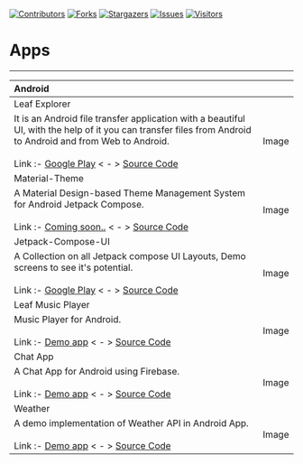 <!-- MARKDOWN LINKS -->
<!-- https://www.markdownguide.org/basic-syntax/#reference-style-links -->
[contributors-shield]: https://img.shields.io/github/contributors/damahecode/Damahe-Code.svg?style=for-the-badge
[contributors-url]: https://github.com/damahecode/Damahe-Code/graphs/contributors
[forks-shield]: https://img.shields.io/github/forks/damahecode/Damahe-Code.svg?style=for-the-badge
[forks-url]: https://github.com/damahecode/Damahe-Code/network/members
[stars-shield]: https://img.shields.io/github/stars/damahecode/Damahe-Code.svg?style=for-the-badge
[stars-url]: https://github.com/damahecode/Damahe-Code/stargazers
[issues-shield]: https://img.shields.io/github/issues/damahecode/Damahe-Code.svg?style=for-the-badge
[issues-url]: https://github.com/damahecode/Damahe-Code/issues
[visitor-shield]: https://komarev.com/ghpvc/?username=damahecode&label=Visitors&style=for-the-badge
[visitor-url]: https://github.com/damahecode/

[![Contributors][contributors-shield]][contributors-url]
[![Forks][forks-shield]][forks-url]
[![Stargazers][stars-shield]][stars-url]
[![Issues][issues-shield]][issues-url]
[![Visitors][visitor-shield]][visitor-url]

# Apps
------------

| Android | |
|:---|:---|
| Leaf Explorer | |
| It is an Android file transfer application with a beautiful UI, with the help of it you can transfer files from Android to Android and from Web to Android.<br><br> Link :- [Google Play](https://play.google.com/store/apps/details?id=com.leaf.explorer.android)  < - >  [Source Code](https://www.fiverr.com/damahecode/create-a-file-sharing-app-for-android) | Image |
| Material-Theme | |
| A Material Design-based Theme Management System for Android Jetpack Compose.<br><br> Link :- [Coming soon..](https://play.google.com/store/apps/details?id=com.code.damahe.material.theme)  < - >  [Source Code](https://github.com/damahecode/Material-Theme) | Image |
| Jetpack-Compose-UI | |
| A Collection on all Jetpack compose UI Layouts, Demo screens to see it's potential.<br><br> Link :- [Google Play](https://play.google.com/store/apps/details?id=com.code.damahe.jetpack.compose.ui)  < - >  [Source Code](https://github.com/damahecode/Jetpack-Compose-UI) | Image |
| Leaf Music Player | |
| Music Player for Android.<br><br> Link :- [Demo app](https://github.com/damahecode/Leaf-Music-Player/releases)  < - >  [Source Code](https://github.com/damahecode/Leaf-Music-Player) | Image |
| Chat App | |
| A Chat App for Android using Firebase.<br><br> Link :- [Demo app](https://github.com/damahecode/Chat-App/releases)  < - >  [Source Code](https://github.com/damahecode/Chat-App) | Image |
| Weather | |
| A demo implementation of Weather API in Android App.<br><br> Link :- [Demo app](https://github.com/damahecode/Weather/releases)  < - >  [Source Code](https://github.com/damahecode/Weather) | Image |


<!-- ## Support
If this project help you reduce time to develop, you can give me a cup of coffee :)

[![Donate](https://www.paypalobjects.com/en_US/i/btn/btn_donateCC_LG.gif)](https://damahecode.blogspot.com/2023/07/donate-to-damahe-code.html)
-->
